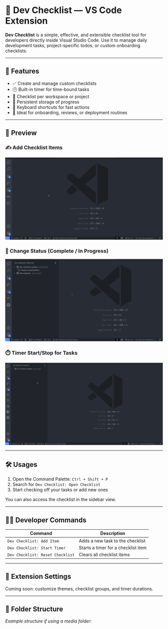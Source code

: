 # 🧩 Dev Checklist — VS Code Extension

**Dev Checklist** is a simple, effective, and extensible checklist tool for developers directly inside Visual Studio Code. Use it to manage daily development tasks, project-specific todos, or custom onboarding checklists.

---

## 🚀 Features

- ✅ Create and manage custom checklists
- 🕒 Built-in timer for time-bound tasks
- 📁 Checklist per workspace or project
- 🔄 Persistent storage of progress
- 🎯 Keyboard shortcuts for fast actions
- 🧠 Ideal for onboarding, reviews, or deployment routines

---

## 📸 Preview

### ✍️ Add Checklist Items
![Add Checklist](./media/icons/gifs/checklist.gif)

### 🔁 Change Status (Complete / In Progress)
![Change Status](./media/icons/gifs/status.gif)

### ⏱️ Timer Start/Stop for Tasks
![Timer Feature](./media/icons/gifs/timer.gif)

---

## 🛠️ Usages

1. Open the Command Palette: `Ctrl + Shift + P`
2. Search for `Dev Checklist: Open Checklist`
3. Start checking off your tasks or add new ones

You can also access the checklist in the sidebar view.

---

## 🧑‍💻 Developer Commands

| Command                          | Description                              |
|----------------------------------|------------------------------------------|
| `Dev Checklist: Add Item`        | Adds a new task to the checklist         |
| `Dev Checklist: Start Timer`     | Starts a timer for a checklist item      |
| `Dev Checklist: Reset Checklist` | Clears all checklist items               |

---

## 🔧 Extension Settings

Coming soon: customize themes, checklist groups, and timer durations.

---

## 📂 Folder Structure

_Example structure if using a media folder:_

